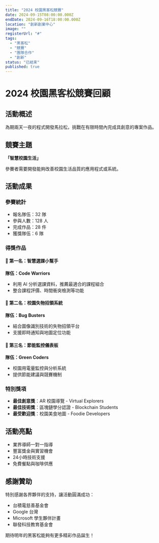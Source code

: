 ```yaml
---
title: "2024 校園黑客松競賽"
date: 2024-09-15T08:00:00.000Z
endDate: 2024-09-16T18:00:00.000Z
location: "創新創業中心"
image: ""
registerUrl: "#"
tags:
  - "黑客松"
  - "競賽"
  - "團隊合作"
  - "創新"
status: "已結束"
published: true
---
```


# 2024 校園黑客松競賽回顧

## 活動概述

為期兩天一夜的程式開發馬拉松，挑戰在有限時間內完成具創意的專案作品。

## 競賽主題

**「智慧校園生活」**

參賽者需要開發能夠改善校園生活品質的應用程式或系統。

## 活動成果

### 參賽統計
- 報名隊伍：32 隊
- 參與人數：128 人
- 完成作品：28 件
- 獲獎隊伍：6 隊

### 得獎作品

#### 🥇 第一名：智慧選課小幫手
**隊伍：Code Warriors**
- 利用 AI 分析選課資料，推薦最適合的課程組合
- 整合課程評價、時間衝突檢測等功能

#### 🥈 第二名：校園失物招領系統
**隊伍：Bug Busters**
- 結合圖像識別技術的失物招領平台
- 支援即時通知與地圖定位功能

#### 🥉 第三名：節能監控儀表板
**隊伍：Green Coders**
- 校園用電量監控與分析系統
- 提供節能建議與競賽機制

### 特別獎項
- **最佳創意獎**：AR 校園導覽 - Virtual Explorers
- **最佳技術獎**：區塊鏈學分認證 - Blockchain Students  
- **最受歡迎獎**：校園美食地圖 - Foodie Developers

## 活動亮點

- 業界導師一對一指導
- 豐富獎金與實習機會
- 24小時技術支援
- 免費餐點與咖啡供應

## 感謝贊助

特別感謝各界夥伴的支持，讓活動圓滿成功：
- 台積電慈善基金會
- Google 台灣
- Microsoft 學生夥伴計畫
- 聯發科技教育基金會

期待明年的黑客松能夠有更多精彩作品誕生！